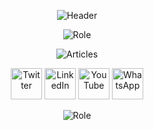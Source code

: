 <p align="center">
  <img src="https://github.com/sbis04/sbis04/raw/master/images/header_no_shadow.png" alt="Header" />
</p>

<p align="center">
  <img src="https://github.com/sbis04/sbis04/raw/master/images/role_header_2.png" alt="Role" />
</p>

<p align="center">
  <img src="https://github.com/sbis04/sbis04/raw/master/images/articles_1.gif" alt="Articles" />
</p>

<p align="center">
  <img width="50" src="https://github.com/sbis04/sbis04/raw/master/images/twitter_ic.png" alt="Twitter" />   
  <img width="50" src="https://github.com/sbis04/sbis04/raw/master/images/linkedin_ic.png" alt="LinkedIn" />   
  <img width="50" src="https://github.com/sbis04/sbis04/raw/master/images/youtube_ic.png" alt="YouTube" />   
  <img width="50" src="https://github.com/sbis04/sbis04/raw/master/images/whatsapp_ic.png" alt="WhatsApp" />
</p>

<p align="center">
  <img src="https://github.com/sbis04/sbis04/raw/master/images/bottom_bar.png" alt="Role" />
</p>

<!-- Hi there! -->

<!--
**sbis04/sbis04** is a ✨ _special_ ✨ repository because its `README.md` (this file) appears on your GitHub profile.

Here are some ideas to get you started:

- 🔭 I’m currently working on ...
- 🌱 I’m currently learning ...
- 👯 I’m looking to collaborate on ...
- 🤔 I’m looking for help with ...
- 💬 Ask me about ...
- 📫 How to reach me: ...
- 😄 Pronouns: ...
- ⚡ Fun fact: ...
-->
